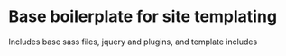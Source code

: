 # Base boilerplate for site templating

Includes base sass files, jquery and plugins, and template includes
